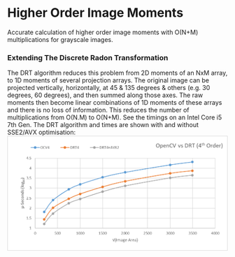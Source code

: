 # Higher Order Image Moments
Accurate calculation of higher order image moments with O(N+M) multiplications for grayscale images. 

### Extending The Discrete Radon Transformation
The DRT algorithm reduces this problem from 2D moments of an NxM array, to 1D moments of several projection arrays. The original image can be projected vertically, horizontally, at 45 & 135 degrees & others (e.g. 30 degrees, 60 degrees), and then summed along those axes. The raw moments then become linear combinations of 1D moments of these arrays and there is no loss of information. This reduces the number of multiplications from O(N.M) to O(N+M). See the timings on an Intel Core i5 7th Gen. The DRT algorithm and times are shown with and without SSE2/AVX optimisation: 
![Timings](https://github.com/wild-ig/drt4_moments/raw/master/OpenCV4vsDRT4.png)